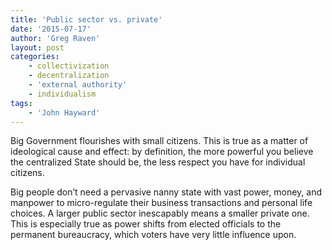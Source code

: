 ```yaml
---
title: 'Public sector vs. private'
date: '2015-07-17'
author: 'Greg Raven'
layout: post
categories:
    - collectivization
    - decentralization
    - 'external authority'
    - individualism
tags:
    - 'John Hayward'
---
```


Big Government flourishes with small citizens. This is true as a matter of ideological cause and effect: by definition, the more powerful you believe the centralized State should be, the less respect you have for individual citizens.  
   
Big people don’t need a pervasive nanny state with vast power, money, and manpower to micro-regulate their business transactions and personal life choices. A larger public sector inescapably means a smaller private one. This is especially true as power shifts from elected officials to the permanent bureaucracy, which voters have very little influence upon.